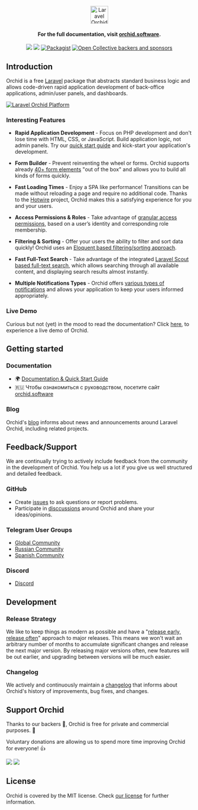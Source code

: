 <p align="center"> 
 <a href="https://orchid.software/"><img src="https://orchid.software/img/logo-laravel-style.svg" alt="Laravel Orchid" height="48"></a>
</p>


<h4 align="center">For the full documentation, visit <a href="http://orchid.software">orchid.software</a>.</h4>

<p align="center">
<a href="https://github.com/orchidsoftware/platform/actions"><img src="https://github.com/orchidsoftware/platform/workflows/Tests/badge.svg"></a>
<a href="https://codecov.io/gh/orchidsoftware/platform"><img src="https://codecov.io/gh/orchidsoftware/platform/branch/master/graph/badge.svg" /></a>
<a href="https://packagist.org/packages/orchid/platform"><img alt="Packagist" src="https://img.shields.io/packagist/dt/orchid/platform.svg"></a>
<a href="https://opencollective.com/orchid"><img src="https://img.shields.io/opencollective/all/orchid" alt="Open Collective backers and sponsors"></a>
</p>

## Introduction

Orchid is a free [Laravel](https://laravel.com) package that abstracts standard business logic and allows code-driven rapid application development of back-office applications, admin/user panels, and dashboards.

<a href="https://raw.githubusercontent.com/orchidsoftware/platform/master/.github/IMAGES/promo-full.png">
  <img src="https://raw.githubusercontent.com/orchidsoftware/platform/master/.github/IMAGES/promo-full.png" alt="Laravel Orchid Platform" align="center" />
</a>

### Interesting Features

- **Rapid Application Development** - Focus on PHP development and don't lose time with HTML, CSS, or JavaScript. Build application logic, not admin panels. Try our [quick start guide](https://orchid.software/en/docs/quickstart/) and kick-start your application's development.

- **Form Builder** - Prevent reinventing the wheel or forms. Orchid supports already [40+ form elements](https://orchid.software/en/docs/field/) "out of the box" and allows you to build all kinds of forms quickly.

- **Fast Loading Times** - Enjoy a SPA like performance! Transitions can be made without reloading a page and require no additional code. Thanks to the [Hotwire](https://hotwire.dev/) project, Orchid makes this a satisfying experience for you and your users.

- **Access Permissions & Roles** - Take advantage of [granular access permissions](https://orchid.software/en/docs/access/), based on a user’s identity and corresponding role membership.

- **Filtering & Sorting** - Offer your users the ability to filter and sort data quickly! Orchid uses an [Eloquent based filtering/sorting approach](https://orchid.software/en/docs/quickstart-sort-filter-table/).

- **Fast Full-Text Search** - Take advantage of the integrated [Laravel Scout based full-text search](https://orchid.software/en/docs/global-search/), which allows searching through all available content, and displaying search results almost instantly.

- **Multiple Notifications Types** - Orchid offers [various types of notifications](https://orchid.software/en/docs/alert/) and allows your application to keep your users informed appropriately.


 ### Live Demo
 
Curious but not (yet) in the mood to read the documentation? Click [here](https://demo.orchid.software/login), to experience a live demo of Orchid.


## Getting started

### Documentation

* 🌍 [Documentation & Quick Start Guide](https://orchid.software/en/docs)
* 🇷🇺 Чтобы ознакомиться с руководством, посетите сайт [orchid.software](https://orchid.software/ru/docs)

### Blog

Orchid's [blog](https://blog.orchid.software/) informs about news and announcements around Laravel Orchid, including related projects.

## Feedback/Support

We are continually trying to actively include feedback from the community in the development of Orchid. You help us a lot if you give us well structured and detailed feedback.

### GitHub

* Create [issues](https://github.com/orchidsoftware/platform/issues) to ask questions or report problems.
* Participate in [disccussions](https://github.com/orchidsoftware/platform/discussions) around Orchid and share your ideas/opinions.

### Telegram User Groups

* [Global Community](https://t.me/orchid_community)
* [Russian Community](https://t.me/orchid_russian_community)
* [Spanish Community](https://t.me/esLaravelOrchid)

### Discord
 
* [Discord](https://discord.gg/NxXhSHa5tq)

## Development

### Release Strategy

We like to keep things as modern as possible and have a "[release early, release often](https://en.wikipedia.org/wiki/Release_early,_release_often)" approach to major releases. This means we won't wait an arbitrary number of months to accumulate significant changes and release the next major version. By releasing major versions often, new features will be out earlier, and upgrading between versions will be much easier.

### Changelog

We actively and continuously maintain a [changelog](CHANGELOG.md) that informs about Orchid's history of improvements, bug fixes, and changes.

## Support Orchid

Thanks to our backers 🙏, Orchid is free for private and commercial purposes. 🎉

Voluntary donations are allowing us to spend more time improving Orchid for everyone! 👍

<a href="https://opencollective.com/orchid#backers" target="_blank"><img src="https://opencollective.com/orchid/sponsors.svg?width=838"></a>
<a href="https://opencollective.com/orchid#backers" target="_blank"><img src="https://opencollective.com/orchid/backers.svg?width=838"></a>

## License

Orchid is covered by the MIT license. Check [our license](LICENSE) for further information.
